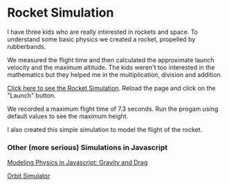 # Rocket Simulation

I have three kids who are really interested in rockets and space. To understand some basic physics we created a rocket, propelled by rubberbands. 

We measured the flight time and then calculated the approximate launch velocity and the maximum altitude. The kids weren't too interested in the mathematics but they helped me in the multiplication, division and addition.

[Click here to see the Rocket Simulation](https://davidjeyachandran.github.io/RocketSimulation/).
Reload the page and click on the "Launch" button.

We recorded a maximum flight time of 7.3 seconds. Run the progam using default values to see the maximum height.

I also created this simple simulation to model the flight of the rocket.

### Other (more serious) Simulations in Javascript
[Modeling Physics in Javascript: Gravity and Drag](https://burakkanber.com/blog/modeling-physics-javascript-gravity-and-drag/)

[Orbit Simulator](https://academo.org/demos/orbit-simulator/)
